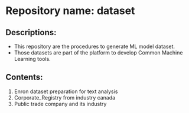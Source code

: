 # Repository name: dataset  

## Descriptions:  
* This repository are the procedures to generate ML model dataset.   
* Those datasets are part of the platform to develop Common Machine Learning tools.  

## Contents:  
1. Enron dataset preparation for text analysis
2. Corporate_Registry from industry canada  
3. Public trade company and its industry 
